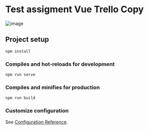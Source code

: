 # Test assigment Vue Trello Copy

![image](https://user-images.githubusercontent.com/39830370/197561011-25c25350-6897-41d4-9969-251981924167.png)

## Project setup
```
npm install
```

### Compiles and hot-reloads for development
```
npm run serve
```

### Compiles and minifies for production
```
npm run build
```

### Customize configuration
See [Configuration Reference](https://cli.vuejs.org/config/).
